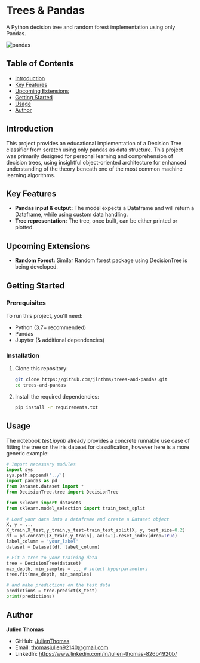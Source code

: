 # Trees & Pandas

A Python decision tree and random forest implementation using only Pandas.

![pandas](https://github.com/jlnthms/numpy-neural-network/assets/74052135/5bf52fd8-fe0c-45ec-b96c-c32db56ae38b)

## Table of Contents

- [Introduction](#introduction)
- [Key Features](#key-features)
- [Upcoming Extensions](#upcoming-extensions)
- [Getting Started](#getting-started)
- [Usage](#usage)
- [Author](#author)

## Introduction

This project provides an educational implementation of a Decision Tree classifier from scratch using only pandas as data 
structure. This project was primarily designed for personal learning and comprehension of decision trees, using
insightful object-oriented architecture for enhanced understanding of the theory beneath one of the most common 
machine learning algorithms.

## Key Features

- **Pandas input & output:** The model expects a Dataframe and will return a Dataframe, while using custom data handling.
- **Tree representation:** The tree, once built, can be either printed or plotted.

## Upcoming Extensions

- **Random Forest:** Similar Random forest package using DecisionTree is being developed.

## Getting Started

### Prerequisites

To run this project, you'll need:

- Python (3.7+ recommended)
- Pandas
- Jupyter (& additional dependencies)

### Installation

1. Clone this repository:

   ```bash
   git clone https://github.com/jlnthms/trees-and-pandas.git
   cd trees-and-pandas
   ```

2. Install the required dependencies:

   ```bash
   pip install -r requirements.txt
   ```

## Usage

The notebook *test.ipynb* already provides a concrete runnable use case of fitting the tree on the iris dataset 
for classification, however here is a more generic example:
   
```python
# Import necessary modules
import sys
sys.path.append('../')
import pandas as pd
from Dataset.dataset import *
from DecisionTree.tree import DecisionTree

from sklearn import datasets
from sklearn.model_selection import train_test_split

# Load your data into a dataframe and create a Dataset object
X, y = ...
X_train,X_test,y_train,y_test=train_test_split(X, y, test_size=0.2)
df = pd.concat([X_train,y_train], axis=1).reset_index(drop=True)
label_column = 'your_label'
dataset = Dataset(df, label_column)

# Fit a tree to your training data
tree = DecisionTree(dataset)
max_depth, min_samples = ... # select hyperparameters
tree.fit(max_depth, min_samples)

# and make predictions on the test data
predictions = tree.predict(X_test)
print(predictions)

```

## Author

**Julien Thomas**
- GitHub: [JulienThomas](https://github.com/jlnthms)
- Email: thomasjulien92140@gmail.com
- LinkedIn: https://www.linkedin.com/in/julien-thomas-826b4920b/